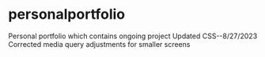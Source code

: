 # personalportfolio
Personal portfolio which contains ongoing project 
Updated CSS--8/27/2023
Corrected media query adjustments for smaller screens

